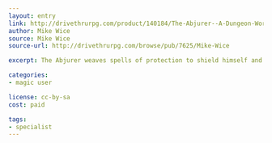 ```yaml
---
layout: entry
link: http://drivethrurpg.com/product/140184/The-Abjurer--A-Dungeon-World-Playbook
author: Mike Wice
source: Mike Wice
source-url: http://drivethrurpg.com/browse/pub/7625/Mike-Wice

excerpt: The Abjurer weaves spells of protection to shield himself and his allies from the horrible things that adventurers often find themselves facing.

categories:
- magic user

license: cc-by-sa
cost: paid

tags:
- specialist
---
```

